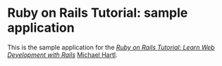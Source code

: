 # Ruby on Rails Tutorial: sample application

This is the sample application for the
[*Ruby on Rails Tutorial:
Learn Web Development with Rails*](http://www.railstutorial.org/)
 [Michael Hartl](http://www.michaelhartl.com/).
